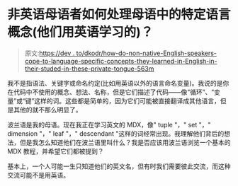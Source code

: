 # 非英语母语者如何处理母语中的特定语言概念(他们用英语学习的)？

> 原文:[https://dev . to/dkodr/how-do-non-native-English-speakers-cope-to-language-specific-concepts-they-learned-in-English-in-their-studed-in-these-private-tongue-563m](https://dev.to/dkodr/how-do-non-native-english-speakers-cope-with-language-specific-concepts-they-learnt-in-english-in-their-mother-tongue-563m)

我不是指语法、关键字或命名约定(比如用英语以外的语言命名变量)。我说的是你在代码中不使用的概念、想法、名称，但是它们描述了代码——像“循环”、“变量”或“键”这样的词。这些都是简单的，因为它们可能被直接翻译成其他语言，但是其他的就不那么明显了。

波兰语是我的母语。现在我正在学习英文的 MDX，像" tuple "，" set "，" dimension "，" leaf "，" descendant "这样的词经常出现。我理解他们背后的想法，但是我怎么知道他们在波兰语里叫什么？我是否应该用波兰语浏览一个基本的 MDX 教程，并希望它们都被提到？

基本上，一个人可能一生只知道他们的英文名，但有时我们需要彼此交流，而这种交流可能不是用英语。